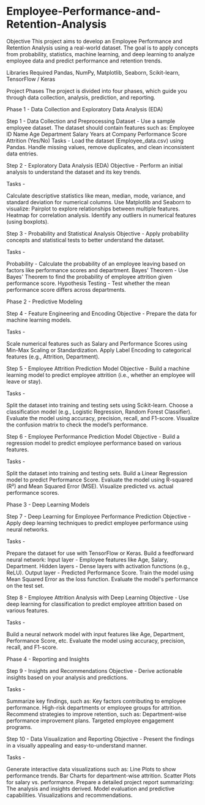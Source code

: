# Employee-Performance-and-Retention-Analysis

Objective
This project aims to develop an Employee Performance and Retention Analysis using a real-world dataset. The goal is to apply concepts from probability, statistics, machine learning, and deep learning to analyze employee data and predict performance and retention trends. 

Libraries Required
Pandas, NumPy, Matplotlib, Seaborn, Scikit-learn, TensorFlow / Keras

Project Phases
The project is divided into four phases, which guide you through data collection, analysis, prediction, and reporting.

Phase 1 - Data Collection and Exploratory Data Analysis (EDA)

Step 1 - Data Collection and Preprocessing
Dataset - Use a sample employee dataset. The dataset should contain features such as:
Employee ID
Name
Age
Department
Salary
Years at Company
Performance Score
Attrition (Yes/No)
Tasks -
Load the dataset (Employee_data.csv)  using Pandas.
Handle missing values, remove duplicates, and clean inconsistent data entries.

Step 2 - Exploratory Data Analysis (EDA)
Objective - Perform an initial analysis to understand the dataset and its key trends.

Tasks -

Calculate descriptive statistics like mean, median, mode, variance, and standard deviation for numerical columns.
Use Matplotlib and Seaborn to visualize:
Pairplot to explore relationships between multiple features.
Heatmap for correlation analysis.
Identify any outliers in numerical features (using boxplots).

Step 3 - Probability and Statistical Analysis
Objective - Apply probability concepts and statistical tests to better understand the dataset.

Tasks -

Probability - Calculate the probability of an employee leaving based on factors like performance scores and department.
Bayes' Theorem - Use Bayes' Theorem to find the probability of employee attrition given performance score.
Hypothesis Testing - Test whether the mean performance score differs across departments.

Phase 2 - Predictive Modeling

Step 4 - Feature Engineering and Encoding
Objective - Prepare the data for machine learning models.

Tasks -

Scale numerical features such as Salary and Performance Scores using Min-Max Scaling or Standardization.
Apply Label Encoding to categorical features (e.g., Attrition, Department).

Step 5 - Employee Attrition Prediction Model
Objective - Build a machine learning model to predict employee attrition (i.e., whether an employee will leave or stay).

Tasks -

Split the dataset into training and testing sets using Scikit-learn.
Choose a classification model (e.g., Logistic Regression, Random Forest Classifier).
Evaluate the model using accuracy, precision, recall, and F1-score.
Visualize the confusion matrix to check the model’s performance.

Step 6 - Employee Performance Prediction Model
Objective - Build a regression model to predict employee performance based on various features.

Tasks -

Split the dataset into training and testing sets.
Build a Linear Regression model to predict Performance Score.
Evaluate the model using R-squared (R²) and Mean Squared Error (MSE).
Visualize predicted vs. actual performance scores.

Phase 3 - Deep Learning Models

Step 7 - Deep Learning for Employee Performance Prediction
Objective - Apply deep learning techniques to predict employee performance using neural networks.

Tasks -

Prepare the dataset for use with TensorFlow or Keras.
Build a feedforward neural network:
Input layer - Employee features like Age, Salary, Department.
Hidden layers - Dense layers with activation functions (e.g., ReLU).
Output layer - Predicted Performance Score.
Train the model using Mean Squared Error as the loss function.
Evaluate the model's performance on the test set.

Step 8 - Employee Attrition Analysis with Deep Learning
Objective - Use deep learning for classification to predict employee attrition based on various features.

Tasks -

Build a neural network model with input features like Age, Department, Performance Score, etc.
Evaluate the model using accuracy, precision, recall, and F1-score.

Phase 4 - Reporting and Insights

Step 9 - Insights and Recommendations
Objective - Derive actionable insights based on your analysis and predictions.

Tasks -

Summarize key findings, such as:
Key factors contributing to employee performance.
High-risk departments or employee groups for attrition.
Recommend strategies to improve retention, such as:
Department-wise performance improvement plans.
Targeted employee engagement programs.

Step 10 - Data Visualization and Reporting
Objective - Present the findings in a visually appealing and easy-to-understand manner.

Tasks -

Generate interactive data visualizations such as:
Line Plots to show performance trends.
Bar Charts for department-wise attrition.
Scatter Plots for salary vs. performance.
Prepare a detailed project report summarizing:
The analysis and insights derived.
Model evaluation and predictive capabilities.
Visualizations and recommendations.


